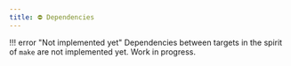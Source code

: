 ```yaml
---
title: ⛔ Dependencies
---
```


!!! error "Not implemented yet"
    Dependencies between targets in the spirit of `make` are not implemented yet. Work in progress.
